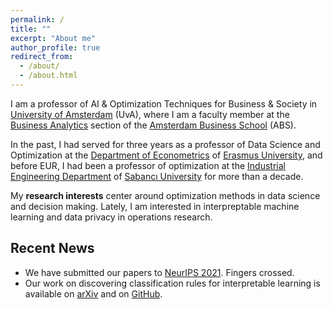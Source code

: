 ```yaml
---
permalink: /
title: ""
excerpt: "About me"
author_profile: true
redirect_from: 
  - /about/
  - /about.html
---
```



I am a professor of AI & Optimization Techniques for Business & Society in [University of Amsterdam](https://www.uva.nl/en) (UvA), where I am a faculty member at the [Business Analytics](https://abs.uva.nl/content/sections/operations-management/operations-management.html) section of the [Amsterdam Business School](https://abs.uva.nl/) (ABS). 

In the past, I had served for three years as a professor of Data Science and Optimization at the [Department of Econometrics](https://www.eur.nl/en/ese/department-econometrics) of [Erasmus University](https://www.eur.nl/), and before EUR, I had been a professor of optimization at the [Industrial Engineering Department](https://ie.sabanciuniv.edu/) of [Sabancı University](https://www.sabanciuniv.edu/) for more than a decade.

My **research interests** center around optimization methods in data science and decision making. Lately, I am interested in interpreptable machine learning and data privacy in operations research.

Recent News
------
- We have submitted our papers to [NeurIPS 2021](https://nips.cc/Conferences/2021/). Fingers crossed.
- Our work on discovering classification rules for interpretable learning is available on [arXiv](https://arxiv.org/abs/2104.10751) and on [GitHub](https://github.com/sibirbil/RuleDiscovery).
